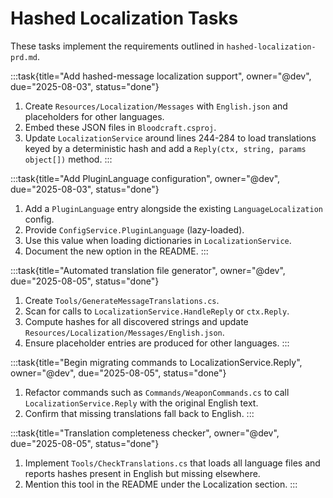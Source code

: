 # Hashed Localization Tasks

These tasks implement the requirements outlined in `hashed-localization-prd.md`.

:::task{title="Add hashed-message localization support", owner="@dev", due="2025-08-03", status="done"}
1. Create `Resources/Localization/Messages` with `English.json` and placeholders for other languages.
2. Embed these JSON files in `Bloodcraft.csproj`.
3. Update `LocalizationService` around lines 244-284 to load translations keyed by a deterministic hash and add a `Reply(ctx, string, params object[])` method.
:::

:::task{title="Add PluginLanguage configuration", owner="@dev", due="2025-08-03", status="done"}
1. Add a `PluginLanguage` entry alongside the existing `LanguageLocalization` config.
2. Provide `ConfigService.PluginLanguage` (lazy-loaded).
3. Use this value when loading dictionaries in `LocalizationService`.
4. Document the new option in the README.
:::

:::task{title="Automated translation file generator", owner="@dev", due="2025-08-05", status="done"}
1. Create `Tools/GenerateMessageTranslations.cs`.
2. Scan for calls to `LocalizationService.HandleReply` or `ctx.Reply`.
3. Compute hashes for all discovered strings and update `Resources/Localization/Messages/English.json`.
4. Ensure placeholder entries are produced for other languages.
:::

:::task{title="Begin migrating commands to LocalizationService.Reply", owner="@dev", due="2025-08-05", status="done"}
1. Refactor commands such as `Commands/WeaponCommands.cs` to call `LocalizationService.Reply` with the original English text.
2. Confirm that missing translations fall back to English.
:::

:::task{title="Translation completeness checker", owner="@dev", due="2025-08-05", status="done"}
1. Implement `Tools/CheckTranslations.cs` that loads all language files and reports hashes present in English but missing elsewhere.
2. Mention this tool in the README under the Localization section.
:::

